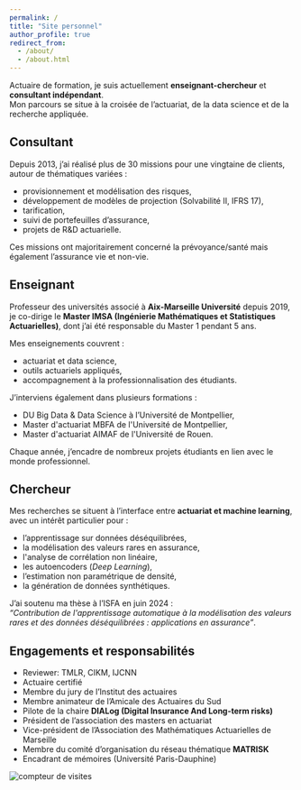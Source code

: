 ```yaml
---
permalink: /
title: "Site personnel"
author_profile: true
redirect_from: 
  - /about/
  - /about.html
---
```


Actuaire de formation, je suis actuellement **enseignant-chercheur** et **consultant indépendant**.  
Mon parcours se situe à la croisée de l’actuariat, de la data science et de la recherche appliquée.

## Consultant
Depuis 2013, j’ai réalisé plus de 30 missions pour une vingtaine de clients, autour de thématiques variées :
- provisionnement et modélisation des risques,  
- développement de modèles de projection (Solvabilité II, IFRS 17),  
- tarification,
- suivi de portefeuilles d’assurance,  
- projets de R&D actuarielle.  

Ces missions ont majoritairement concerné la prévoyance/santé mais également l’assurance vie et non-vie.  

## Enseignant
Professeur des universités associé à **Aix-Marseille Université** depuis 2019, je co-dirige le **Master IMSA (Ingénierie Mathématiques et Statistiques Actuarielles)**, dont j’ai été responsable du Master 1 pendant 5 ans.  

Mes enseignements couvrent :
- actuariat et data science,  
- outils actuariels appliqués,  
- accompagnement à la professionnalisation des étudiants.  

J’interviens également dans plusieurs formations :
- DU Big Data & Data Science à l’Université de Montpellier,  
- Master d'actuariat MBFA de l'Université de Montpellier,  
- Master d'actuariat AIMAF de l'Université de Rouen.  

Chaque année, j’encadre de nombreux projets étudiants en lien avec le monde professionnel.  

## Chercheur
Mes recherches se situent à l’interface entre **actuariat et machine learning**, avec un intérêt particulier pour :
- l’apprentissage sur données déséquilibrées,  
- la modélisation des valeurs rares en assurance,
- l'analyse de corrélation non linéaire,
- les autoencoders (*Deep Learning*),
- l’estimation non paramétrique de densité,  
- la génération de données synthétiques.  

J’ai soutenu ma thèse à l’ISFA en juin 2024 :  
*“Contribution de l'apprentissage automatique à la modélisation des valeurs rares et des données déséquilibrées : applications en assurance”*.

## Engagements et responsabilités
- Reviewer: TMLR, CIKM, IJCNN 
- Actuaire certifié  
- Membre du jury de l’Institut des actuaires  
- Membre animateur de l’Amicale des Actuaires du Sud  
- Pilote de la chaire **DIALog (Digital Insurance And Long-term risks)**  
- Président de l’association des masters en actuariat  
- Vice-président de l’Association des Mathématiques Actuarielles de Marseille  
- Membre du comité d’organisation du réseau thématique **MATRISK**  
- Encadrant de mémoires (Université Paris-Dauphine)  


<img src="https://visitor-badge.laobi.icu/badge?page_id=sstocksieker.sstocksieker" alt="compteur de visites"/>
